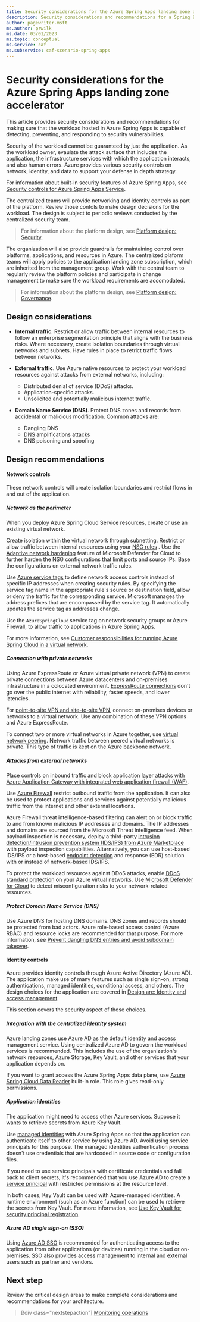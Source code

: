 ```yaml
---
title: Security considerations for the Azure Spring Apps landing zone accelerator
description: Security considerations and recommendations for a Spring Boot workload.
author: pagewriter-msft
ms.author: prwilk
ms.date: 03/01/2023
ms.topic: conceptual
ms.service: caf
ms.subservice: caf-scenario-spring-apps
---
```


# Security considerations for the Azure Spring Apps landing zone accelerator

This article provides security considerations and recommendations for making sure that the workload hosted in Azure Spring Apps is capable of detecting, preventing, and responding to security vulnerabilities. 

Security of the workload cannot be guaranteed by just the application. As the workload owner, evaulate the attack surface that includes the application, the infrastructure services with which the application interacts, and also human errors. Azure provides various security controls on network, identity, and data to support your defense in depth strategy. 

For information about built-in security features of Azure Spring Apps, see [Security controls for Azure Spring Apps Service](/azure/spring-apps/concept-security-controls).

The centralized teams will provide networking and identity controls as part of the platform. Review those contols to make design decisions for the workload. The design is subject to periodic reviews conducted by the centralized security team.

> For information about the platform design, see [Platform design: Security](/azure/cloud-adoption-framework/ready/landing-zone/design-area/security).

The organization will also provide guardrails for maintaining control over platforms, applications, and resources in Azure. The centralized plaform teams will apply policies to the application landing zone subscription, which are inherited from the management group. Work with the central team to regularly review the platform policies and participate in change management to make sure the workload requirements are accomodated.

> For information about the platform design, see [Platform design: Governance](/azure/cloud-adoption-framework/ready/landing-zone/design-area/governance).


## Design considerations

- **Internal traffic**. Restrict or allow traffic between internal resources to follow an enterprise segmentation principle that aligns with the business risks. Where necessary, create isolation boundaries through virtual networks and subnets. Have rules in place to retrict traffic flows between networks.

- **External traffic**. Use Azure native resources to protect your workload resources against attacks from external networks, including:

    - Distributed denial of service (DDoS) attacks. 
    - Application-specific attacks. 
    - Unsolicited and potentially malicious internet traffic. 

- **Domain Name Service (DNS)**. Protect DNS zones and records from accidental or malicious modification. Common attacks are: 
    - Dangling DNS 
    - DNS amplifications attacks 
    - DNS poisoning and spoofing 

## Design recommendations

#### Network controls

These network controls will create isolation boundaries and restrict flows in and out of the application.

##### Network as the perimeter

When you deploy Azure Spring Cloud Service resources, create or use an existing virtual network. 

Create isolation within the virtual network through subnetting. Restrict or allow traffic between internal resources using your [NSG rules](/azure/virtual-network/tutorial-filter-network-traffic) . Use the [Adaptive network hardening](/azure/security-center/security-center-adaptive-network-hardening) feature of Microsoft Defender for Cloud to further harden the NSG configurations that limit ports and source IPs. Base the configurations on external network traffic rules.

Use [Azure service tags](/azure/virtual-network/service-tags-overview) to define network access controls instead of specific IP addresses when creating security rules. By specifying the service tag name in the appropriate rule's source or destination field, allow or deny the traffic for the corresponding service. Microsoft manages the address prefixes that are encompassed by the service tag. It automatically updates the service tag as addresses change. 

Use the `AzureSpringCloud` service tag on network security groups or Azure Firewall, to allow traffic to applications in Azure Spring Apps. 

For more information, see [Customer responsibilities for running Azure Spring Cloud in a virtual network](/azure/spring-cloud/vnet-customer-responsibilities). 

##### Connection with private networks

Using Azure ExpressRoute or Azure virtual private network (VPN) to create private connections between Azure datacenters and on-premises infrastructure in a colocated environment. [ExpressRoute connections](/azure/expressroute/expressroute-connectivity-models) don't go over the public internet with reliability, faster speeds, and lower latencies. 

For [point-to-site VPN and site-to-site VPN](/azure/vpn-gateway/vpn-gateway-about-vpngateways), connect on-premises devices or networks to a virtual network. Use any combination of these VPN options and Azure ExpressRoute. 

To connect two or more virtual networks in Azure together, use [virtual network peering](/azure/virtual-network/virtual-network-peering-overview). Network traffic between peered virtual networks is private. This type of traffic is kept on the Azure backbone network. 


##### Attacks from external networks

Place controls on inbound traffic and block application layer attacks with [Azure Application Gateway with integrated web application firewall (WAF)](/azure/web-application-firewall/ag/ag-overview). 

Use [Azure Firewall](/azure/firewall/tutorial-firewall-deploy-portal) restrict outbound traffic from the application. It can also be used to protect applications and services against potentially malicious traffic from the internet and other external locations. 

Azure Firewall threat intelligence-based filtering can alert on or block traffic to and from known malicious IP addresses and domains. The IP addresses and domains are sourced from the Microsoft Threat Intelligence feed. When payload inspection is necessary, deploy a third-party [intrusion detection/intrusion prevention system (IDS/IPS) from Azure Marketplace](https://azuremarketplace.microsoft.com/marketplace?search=IDS) with payload inspection capabilities. Alternatively, you can use host-based IDS/IPS or a host-based [endpoint detection](/windows/security/threat-protection/microsoft-defender-atp/overview-endpoint-detection-response) and response (EDR) solution with or instead of network-based IDS/IPS. 

To protect the workload resources against DDoS attacks, enable [DDoS standard protection](/azure/virtual-network/manage-ddos-protection) on your Azure virtual networks. Use[ Microsoft Defender for Cloud](/azure/security-center/recommendations-reference#recs-network) to detect misconfiguration risks to your network-related resources. 

##### Protect Domain Name Service (DNS) 

Use Azure DNS for hosting DNS domains. DNS zones and records should be protected from bad actors. Azure role-based access control (Azure RBAC) and resource locks are recommended for that purpose. For more information, see [Prevent dangling DNS entries and avoid subdomain takeover](/azure/security/fundamentals/subdomain-takeover). 

#### Identity controls

Azure provides identity controls through Azure Active Directory (Azure AD). The application make use of many features such as single sign-on, strong authentications, managed identities, conditional access, and others. The design choices for the application are covered in [Design are: Identity and access management](./identity-and-access-management.md).

This section covers the security aspect of those choices. 

##### Integration with the centralized identity system 

Azure landing zones use Azure AD as the default identity and access management service. Using  centralized Azure AD to govern the workload services is recommended. This includes the use of the organization's network resources, Azure Storage, Key Vault, and other services that your application depends on. 

If you want to grant access the Azure Spring Apps data plane, use [Azure Spring Cloud Data Reader](/azure/role-based-access-control/built-in-roles#azure-spring-cloud-data-reader) built-in role. This role gives read-only permissions. 

##### Application identities

The application might need to access other Azure services. Suppose it wants to retrieve secrets from Azure Key Vault.

Use [managed identities](/azure/active-directory/managed-identities-azure-resources/overview) with Azure Spring Apps so that the application can authenticate itself to other service by using Azure AD. Avoid using service principals for this purpose. The managed identities authentication process doesn't use credentials that are hardcoded in source code or configuration files. 

If you need to use service principals with certificate credentials and fall back to client secrets, it's recommended that you use Azure AD to create a [service principal](/azure/create-azure-service-principal-azureps) with restricted permissions at the resource level. 

In both cases, Key Vault can be used with Azure-managed identities. A runtime environment (such as an Azure function) can be used to retrieve the secrets from Key Vault. For more information, see [Use Key Vault for security principal registration](/azure/key-vault/general/authentication). 

##### Azure AD single sign-on (SSO)

Using [Azure AD SSO](/azure/active-directory/manage-apps/what-is-single-sign-on) is recommended for authenticating access to the application from other applications (or devices) running in the cloud or on-premises. SSO also provides access management to internal and external users such as partner and vendors. 


##### 





## Next step

Review the critical design areas to make complete considerations and recommendations for your architecture. 

> [!div class="nextstepaction"] 
> [Monitoring operations](./management.md)